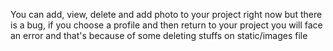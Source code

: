 You can add, view, delete and add photo to your project right now 
but there is a bug, if you choose a profile and then return to your project you will face an error and that's because of some deleting stuffs on static/images file 

